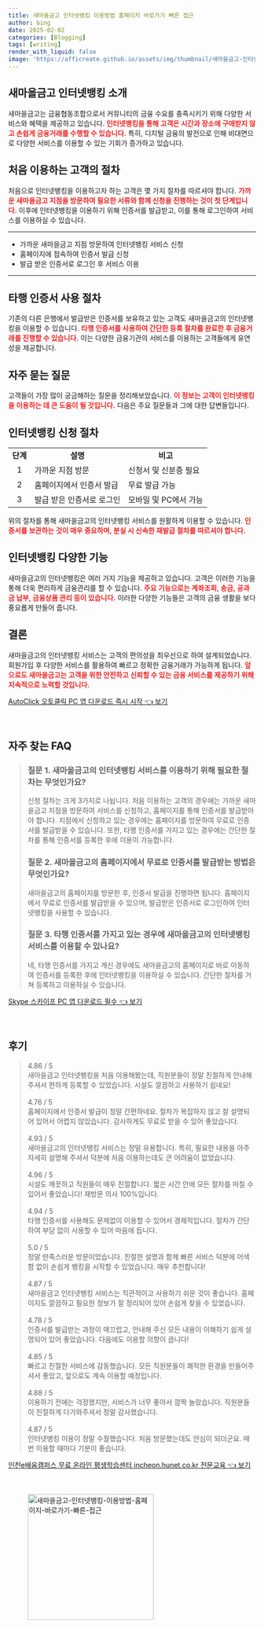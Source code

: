 ```yaml
---
title: 새마을금고 인터넷뱅킹 이용방법 홈페이지 바로가기 빠른 접근
author: bing
date: 2025-02-02
categories: [Blogging]
tags: [writing]
render_with_liquid: false
image: 'https://afficreate.github.io/assets/img/thumbnail/새마을금고-인터넷뱅킹-이용방법-홈페이지-바로가기-빠른-접근.webp'
---
```



<h2 id='새마을금고_인터넷뱅킹_소개'>새마을금고 인터넷뱅킹 소개</h2>

<p>새마을금고는 금융협동조합으로서 커뮤니티의 금융 수요를 충족시키기 위해 다양한 서비스와 혜택을 제공하고 있습니다. <b><span style="color: #ee2323;">인터넷뱅킹을 통해 고객은 시간과 장소에 구애받지 않고 손쉽게 금융거래를 수행할 수 있습니다.</span></b> 특히, 디지털 금융의 발전으로 인해 비대면으로 다양한 서비스를 이용할 수 있는 기회가 증가하고 있습니다.</p>

<h2 id='처음_이용하는_고객의_절차'>처음 이용하는 고객의 절차</h2>

<p>처음으로 인터넷뱅킹을 이용하고자 하는 고객은 몇 가지 절차를 따르셔야 합니다. <b><span style="color: #ee2323;">가까운 새마을금고 지점을 방문하여 필요한 서류와 함께 신청을 진행하는 것이 첫 단계입니다.</span></b> 이후에 인터넷뱅킹을 이용하기 위해 인증서를 발급받고, 이를 통해 로그인하여 서비스를 이용하실 수 있습니다.</p>

<hr />

<ul>
    <li>가까운 새마을금고 지점 방문하여 인터넷뱅킹 서비스 신청</li>
    <li>홈페이지에 접속하여 인증서 발급 신청</li>
    <li>발급 받은 인증서로 로그인 후 서비스 이용</li>
</ul>

<hr />

<h2 id='타행_인증서_사용_절차'>타행 인증서 사용 절차</h2>

<p>기존의 다른 은행에서 발급받은 인증서를 보유하고 있는 고객도 새마을금고의 인터넷뱅킹을 이용할 수 있습니다. <b><span style="color: #ee2323;">타행 인증서를 사용하여 간단한 등록 절차를 완료한 후 금융거래를 진행할 수 있습니다.</span></b> 이는 다양한 금융기관의 서비스를 이용하는 고객들에게 유연성을 제공합니다.</p>

<h2 id='자주_묻는_질문'>자주 묻는 질문</h2>

<p>고객들이 가장 많이 궁금해하는 질문을 정리해보았습니다. <b><span style="color: #ee2323;">이 정보는 고객이 인터넷뱅킹을 이용하는 데 큰 도움이 될 것입니다.</span></b> 다음은 주요 질문들과 그에 대한 답변들입니다.</p>

<h2 id='인터넷뱅킹_신청_절차'>인터넷뱅킹 신청 절차</h2>

<table>
    <tr>
        <td style="text-align: center; height: 17px;"><b>단계</b></td>
        <td style="text-align: center; height: 17px;"><b>설명</b></td>
        <td style="text-align: center; height: 17px;"><b>비고</b></td>
    </tr>
    <tr>
        <td style="text-align: center; height: 17px;">1</td>
        <td>가까운 지점 방문</td>
        <td>신청서 및 신분증 필요</td>
    </tr>
    <tr>
        <td style="text-align: center; height: 17px;">2</td>
        <td>홈페이지에서 인증서 발급</td>
        <td>무료 발급 가능</td>
    </tr>
    <tr>
        <td style="text-align: center; height: 17px;">3</td>
        <td>발급 받은 인증서로 로그인</td>
        <td>모바일 및 PC에서 가능</td>
    </tr>
</table>

<p>위의 절차를 통해 새마을금고의 인터넷뱅킹 서비스를 원활하게 이용할 수 있습니다. <b><span style="color: #ee2323;">인증서를 보관하는 것이 매우 중요하며, 분실 시 신속한 재발급 절차를 따르셔야 합니다.</span></b></p>

<h2 id='인터넷뱅킹_다양한_기능'>인터넷뱅킹 다양한 기능</h2>

<p>새마을금고의 인터넷뱅킹은 여러 가지 기능을 제공하고 있습니다. 고객은 이러한 기능을 통해 더욱 편리하게 금융관리를 할 수 있습니다. <b><span style="color: #ee2323;">주요 기능으로는 계좌조회, 송금, 공과금 납부, 금융상품 관리 등이 있습니다.</span></b> 이러한 다양한 기능들은 고객의 금융 생활을 보다 풍요롭게 만들어 줍니다.</p>

<h2 id='결론'>결론</h2>

<p>새마을금고의 인터넷뱅킹 서비스는 고객의 편의성을 최우선으로 하여 설계되었습니다. 회원가입 후 다양한 서비스를 활용하여 빠르고 정확한 금융거래가 가능하게 됩니다. <b><span style="color: #ee2323;">앞으로도 새마을금고는 고객을 위한 안전하고 신뢰할 수 있는 금융 서비스를 제공하기 위해 지속적으로 노력할 것입니다.</span></b></p>


<p><a class="click-button" title="AutoClick 오토클릭 PC 앱 다운로드 즉시 시작" href="https://afficreate.github.io/posts/AutoClick-%EC%98%A4%ED%86%A0%ED%81%B4%EB%A6%AD-PC-%EC%95%B1-%EB%8B%A4%EC%9A%B4%EB%A1%9C%EB%93%9C-%EC%A6%89%EC%8B%9C-%EC%8B%9C%EC%9E%91/" rel="dofollow">AutoClick 오토클릭 PC 앱 다운로드 즉시 시작 👈 보기</a></p><br>
<h2 id='자주_찾는_FAQ'>자주 찾는 FAQ</h2>
<div itemscope="" itemtype="https://schema.org/FAQPage"> 
<blockquote> 
<div itemscope="" itemprop="mainEntity" itemtype="https://schema.org/Question"> 
<h3 itemprop="name">질문 1. 새마을금고의 인터넷뱅킹 서비스를 이용하기 위해 필요한 절차는 무엇인가요?</h3> 
<div itemscope="" itemprop="acceptedAnswer" itemtype="https://schema.org/Answer"> 
<span itemprop="text"> 
<p>신청 절차는 크게 3가지로 나뉩니다. 처음 이용하는 고객의 경우에는 가까운 새마을금고 지점을 방문하여 서비스를 신청하고, 홈페이지를 통해 인증서를 발급받아야 합니다. 지점에서 신청하고 있는 경우에는 홈페이지를 방문하여 무료로 인증서를 발급받을 수 있습니다. 또한, 타행 인증서를 가지고 있는 경우에는 간단한 절차를 통해 인증서를 등록한 후에 이용이 가능합니다.</p> 
</span> 
</div> 
</div> 
<div itemscope="" itemprop="mainEntity" itemtype="https://schema.org/Question"> 
<h3 itemprop="name">질문 2. 새마을금고의 홈페이지에서 무료로 인증서를 발급받는 방법은 무엇인가요?</h3> 
<div itemscope="" itemprop="acceptedAnswer" itemtype="https://schema.org/Answer"> 
<span itemprop="text"> 
<p>새마을금고의 홈페이지를 방문한 후, 인증서 발급을 진행하면 됩니다. 홈페이지에서 무료로 인증서를 발급받을 수 있으며, 발급받은 인증서로 로그인하여 인터넷뱅킹을 사용할 수 있습니다.</p> 
</span> 
</div> 
</div> 
<div itemscope="" itemprop="mainEntity" itemtype="https://schema.org/Question"> 
<h3 itemprop="name">질문 3. 타행 인증서를 가지고 있는 경우에 새마을금고의 인터넷뱅킹 서비스를 이용할 수 있나요?</h3> 
<div itemscope="" itemprop="acceptedAnswer" itemtype="https://schema.org/Answer"> 
<span itemprop="text"> 
<p>네, 타행 인증서를 가지고 계신 경우에도 새마을금고의 홈페이지로 바로 이동하여 인증서를 등록한 후에 인터넷뱅킹을 이용하실 수 있습니다. 간단한 절차를 거쳐 등록하고 이용하실 수 있습니다.</p> 
</span> 
</div> 
</div> 
</blockquote> 
</div>
<p><a class="click-button" title="Skype 스카이프 PC 앱 다운로드 필수" href="https://afficreate.github.io/posts/Skype-%EC%8A%A4%EC%B9%B4%EC%9D%B4%ED%94%84-PC-%EC%95%B1-%EB%8B%A4%EC%9A%B4%EB%A1%9C%EB%93%9C-%ED%95%84%EC%88%98/" rel="dofollow">Skype 스카이프 PC 앱 다운로드 필수 👈 보기</a></p><br>
<h2 id='후기'>후기</h2>
<div itemscope itemtype="https://schema.org/Product">
  <blockquote>
  <div itemprop="review" itemscope itemtype="https://schema.org/Review">
      <div itemprop="reviewRating" itemscope itemtype="https://schema.org/Rating"> <span itemprop="ratingValue">4.86</span> / <span itemprop="bestRating">5</span> </div>
      <span itemprop="reviewBody">새마을금고 인터넷뱅킹을 처음 이용해봤는데, 직원분들이 정말 친절하게 안내해주셔서 편하게 등록할 수 있었습니다. 시설도 깔끔하고 사용하기 쉽네요!</span>
  </div>
  <br>
  <div itemprop="review" itemscope itemtype="https://schema.org/Review">
      <div itemprop="reviewRating" itemscope itemtype="https://schema.org/Rating"> <span itemprop="ratingValue">4.76</span> / <span itemprop="bestRating">5</span> </div>
      <span itemprop="reviewBody">홈페이지에서 인증서 발급이 정말 간편하네요. 절차가 복잡하지 않고 잘 설명되어 있어서 어렵지 않았습니다. 감사하게도 무료로 받을 수 있어 좋았습니다.</span>
  </div>
  <br>
  <div itemprop="review" itemscope itemtype="https://schema.org/Review">
      <div itemprop="reviewRating" itemscope itemtype="https://schema.org/Rating"> <span itemprop="ratingValue">4.93</span> / <span itemprop="bestRating">5</span> </div>
      <span itemprop="reviewBody">새마을금고의 인터넷뱅킹 서비스는 정말 유용합니다. 특히, 필요한 내용을 아주 자세히 설명해 주셔서 덕분에 처음 이용하는데도 큰 어려움이 없었습니다.</span>
  </div>
  <br>
  <div itemprop="review" itemscope itemtype="https://schema.org/Review">
      <div itemprop="reviewRating" itemscope itemtype="https://schema.org/Rating"> <span itemprop="ratingValue">4.96</span> / <span itemprop="bestRating">5</span> </div>
      <span itemprop="reviewBody">시설도 깨끗하고 직원들이 매우 친절합니다. 짧은 시간 안에 모든 절차를 마칠 수 있어서 좋았습니다! 재방문 의사 100%입니다.</span>
  </div>
  <br>
  <div itemprop="review" itemscope itemtype="https://schema.org/Review">
      <div itemprop="reviewRating" itemscope itemtype="https://schema.org/Rating"> <span itemprop="ratingValue">4.94</span> / <span itemprop="bestRating">5</span> </div>
      <span itemprop="reviewBody">타행 인증서를 사용해도 문제없이 이용할 수 있어서 경제적입니다. 절차가 간단하여 부담 없이 사용할 수 있어 마음에 듭니다.</span>
  </div>
  <br>
  <div itemprop="review" itemscope itemtype="https://schema.org/Review">
      <div itemprop="reviewRating" itemscope itemtype="https://schema.org/Rating"> <span itemprop="ratingValue">5.0</span> / <span itemprop="bestRating">5</span> </div>
      <span itemprop="reviewBody">정말 만족스러운 방문이었습니다. 친절한 설명과 함께 빠른 서비스 덕분에 어색함 없이 손쉽게 뱅킹을 시작할 수 있었습니다. 매우 추천합니다!</span>
  </div>
  <br>
  <div itemprop="review" itemscope itemtype="https://schema.org/Review">
      <div itemprop="reviewRating" itemscope itemtype="https://schema.org/Rating"> <span itemprop="ratingValue">4.87</span> / <span itemprop="bestRating">5</span> </div>
      <span itemprop="reviewBody">새마을금고 인터넷뱅킹 서비스는 직관적이고 사용하기 쉬운 것이 좋습니다. 홈페이지도 깔끔하고 필요한 정보가 잘 정리되어 있어 손쉽게 찾을 수 있었습니다.</span>
  </div>
  <br>
  <div itemprop="review" itemscope itemtype="https://schema.org/Review">
      <div itemprop="reviewRating" itemscope itemtype="https://schema.org/Rating"> <span itemprop="ratingValue">4.78</span> / <span itemprop="bestRating">5</span> </div>
      <span itemprop="reviewBody">인증서를 발급받는 과정이 매끄럽고, 안내해 주신 모든 내용이 이해하기 쉽게 설명되어 있어 좋았습니다. 다음에도 이용할 의향이 큽니다!</span>
  </div>
  <br>
  <div itemprop="review" itemscope itemtype="https://schema.org/Review">
      <div itemprop="reviewRating" itemscope itemtype="https://schema.org/Rating"> <span itemprop="ratingValue">4.85</span> / <span itemprop="bestRating">5</span> </div>
      <span itemprop="reviewBody">빠르고 친절한 서비스에 감동했습니다. 모든 직원분들이 쾌적한 환경을 만들어주셔서 좋았고, 앞으로도 계속 이용할 예정입니다.</span>
  </div>
  <br>
  <div itemprop="review" itemscope itemtype="https://schema.org/Review">
      <div itemprop="reviewRating" itemscope itemtype="https://schema.org/Rating"> <span itemprop="ratingValue">4.88</span> / <span itemprop="bestRating">5</span> </div>
      <span itemprop="reviewBody">이용하기 전에는 걱정했지만, 서비스가 너무 좋아서 깜짝 놀랐습니다. 직원분들이 친절하게 다가와주셔서 정말 감사했습니다.</span>
  </div>
  <br>
  <div itemprop="review" itemscope itemtype="https://schema.org/Review">
      <div itemprop="reviewRating" itemscope itemtype="https://schema.org/Rating"> <span itemprop="ratingValue">4.87</span> / <span itemprop="bestRating">5</span> </div>
      <span itemprop="reviewBody">인터넷뱅킹 이용이 정말 수월했습니다. 처음 방문했는데도 안심이 되더군요. 매번 이용할 때마다 기분이 좋습니다.</span>
  </div>
  </blockquote>
</div>
<p><a class="click-button" title="인천e배움캠퍼스 무료 온라인 평생학습센터 incheon.hunet.co.kr 전문교육" href="https://afficreate.github.io/posts/%EC%9D%B8%EC%B2%9Ce%EB%B0%B0%EC%9B%80%EC%BA%A0%ED%8D%BC%EC%8A%A4-%EB%AC%B4%EB%A3%8C-%EC%98%A8%EB%9D%BC%EC%9D%B8-%ED%8F%89%EC%83%9D%ED%95%99%EC%8A%B5%EC%84%BC%ED%84%B0-incheon.hunet.co.kr-%EC%A0%84%EB%AC%B8%EA%B5%90%EC%9C%A1/" rel="dofollow">인천e배움캠퍼스 무료 온라인 평생학습센터 incheon.hunet.co.kr 전문교육 👈 보기</a></p><br>
<figure class="image"><img src="https://afficreate.github.io/assets/img/thumbnail/새마을금고-인터넷뱅킹-이용방법-홈페이지-바로가기-빠른-접근.webp" alt="새마을금고-인터넷뱅킹-이용방법-홈페이지-바로가기-빠른-접근" width="256" height="256"></figure>